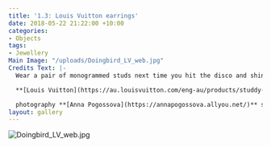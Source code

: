 ```yaml
---
title: '1.3: Louis Vuitton earrings'
date: 2018-05-22 21:22:00 +10:00
categories:
- Objects
tags:
- Jewellery
Main Image: "/uploads/Doingbird_LV_web.jpg"
Credits Text: |-
  Wear a pair of monogrammed studs next time you hit the disco and shine on into the night.

  **[Louis Vuitton](https://au.louisvuitton.com/eng-au/products/studdy-hoop-earrings-mm-nvprod710127v)**[ Studdy Hoop Earrings MM ($1090)](https://au.louisvuitton.com/eng-au/products/studdy-hoop-earrings-mm-nvprod710127v)

  photography **[Anna Pogossova](https://annapogossova.allyou.net/)** styling **[Miguel Urbina Tan](https://www.instagram.com/miguelurbinatan)**
layout: gallery
---
```



![Doingbird_LV_web.jpg](/uploads/Doingbird_LV_web.jpg)